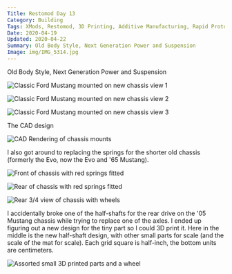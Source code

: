 ```yaml
---
Title: Restomod Day 13
Category: Building
Tags: XMods, Restomod, 3D Printing, Additive Manufacturing, Rapid Prototyping, Ford, Mustang
Date: 2020-04-19
Updated: 2020-04-22
Summary: Old Body Style, Next Generation Power and Suspension
Image: img/IMG_5314.jpg
---
```


Old Body Style, Next Generation Power and Suspension

![Classic Ford Mustang mounted on new chassis view 1]({attach}/img/IMG_5311.jpg)

![Classic Ford Mustang mounted on new chassis view 2]({attach}/img/IMG_5314.jpg)

![Classic Ford Mustang mounted on new chassis view 3]({attach}/img/IMG_5315.jpg)

The CAD design

![CAD Rendering of chassis mounts]({attach}/img/CAD_Mustang_Adapter_2020-04-22.jpg)

I also got around to replacing the springs for the shorter old chassis (formerly
the Evo, now the Evo and '65 Mustang).

![Front of chassis with red springs fitted]({attach}/img/IMG_5316.jpg)

![Rear of chassis with red springs fitted]({attach}/img/IMG_5317.jpg)

![Rear 3/4 view of chassis with wheels]({attach}/img/IMG_5319.jpg)

I accidentally broke one of the half-shafts for the rear drive on the '05
Mustang chassis while trying to replace one of the axles. I ended up figuring
out a new design for the tiny part so I could 3D print it. Here in the middle is
the new half-shaft design, with other small parts for scale (and the scale of
the mat for scale). Each grid square is half-inch, the bottom units are
centimeters.

![Assorted small 3D printed parts and a wheel]({attach}/img/IMG_5320.jpg)

